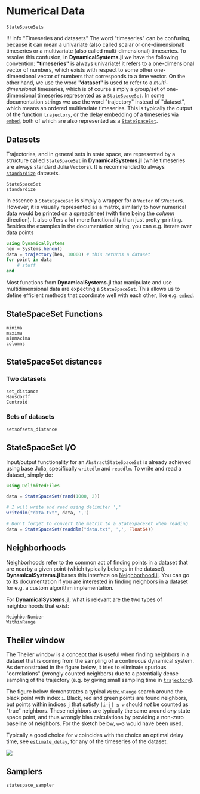 # Numerical Data

```@docs
StateSpaceSets
```


!!! info "Timeseries and datasets"
    The word "timeseries" can be confusing, because it can mean a univariate (also called scalar or one-dimensional) timeseries or a multivariate (also called multi-dimensional) timeseries.
    To resolve this confusion, in **DynamicalSystems.jl** we have the following convention: **"timeseries"** is always univariate! it refers to a one-dimensional vector of numbers, which exists with respect to some other one-dimensional vector of numbers that corresponds to a time vector.
    On the other hand, we use the word **"dataset"** is used to refer to a *multi-dimensional* timeseries, which is of course simply a group/set of one-dimensional timeseries represented as a [`StateSpaceSet`](@ref).
    In some documentation strings we use the word "trajectory" instead of "dataset",
    which means an ordered multivariate timeseries.
    This is typically the output of the function [`trajectory`](@ref), or the delay embedding of a timeseries via [`embed`](@ref), both of which are also represented as a [`StateSpaceSet`](@ref).


## Datasets

Trajectories, and in general sets in state space, are represented by a structure called `StateSpaceSet` in **DynamicalSystems.jl**
(while timeseries are always standard Julia `Vector`s).
It is recommended to always [`standardize`](@ref) datasets.
```@docs
StateSpaceSet
standardize
```

In essence a `StateSpaceSet` is simply a wrapper for a `Vector` of `SVector`s.
However, it is visually represented as a matrix, similarly to how numerical data would be printed on a spreadsheet (with time being the *column* direction).
It also offers a lot more functionality than just pretty-printing.
Besides the examples in the documentation string, you can e.g. iterate over data points
```julia
using DynamicalSystems
hen = Systems.henon()
data = trajectory(hen, 10000) # this returns a dataset
for point in data
    # stuff
end
```

Most functions from **DynamicalSystems.jl** that manipulate and use multidimensional data are expecting a `StateSpaceSet`.
This allows us to define efficient methods that coordinate well with each other, like e.g. [`embed`](@ref).

## StateSpaceSet Functions
```@docs
minima
maxima
minmaxima
columns
```

## StateSpaceSet distances
### Two datasets
```@docs
set_distance
Hausdorff
Centroid
```
### Sets of datasets
```@docs
setsofsets_distance
```


## StateSpaceSet I/O
Input/output functionality for an `AbstractStateSpaceSet` is already achieved using base Julia, specifically `writedlm` and `readdlm`.
To write and read a dataset, simply do:

```julia
using DelimitedFiles

data = StateSpaceSet(rand(1000, 2))

# I will write and read using delimiter ','
writedlm("data.txt", data, ',')

# Don't forget to convert the matrix to a StateSpaceSet when reading
data = StateSpaceSet(readdlm("data.txt", ',', Float64))
```

## Neighborhoods
Neighborhoods refer to the common act of finding points in a dataset that are nearby a given point (which typically belongs in the dataset).
**DynamicalSystems.jl** bases this interface on [Neighborhood.jl](https://julianeighbors.github.io/Neighborhood.jl/dev/).
You can go to its documentation if you are interested in finding neighbors in a dataset for e.g. a custom algorithm implementation.

For **DynamicalSystems.jl**, what is relevant are the two types of neighborhoods that exist:
```@docs
NeighborNumber
WithinRange
```


## Theiler window
The Theiler window is a concept that is useful when finding neighbors in a dataset that is coming from the sampling of a continuous dynamical system.
As demonstrated in the figure below, it tries to eliminate spurious "correlations" (wrongly counted neighbors) due to a potentially dense sampling of the trajectory (e.g. by giving small sampling time in [`trajectory`](@ref)).

The figure below demonstrates a typical `WithinRange` search around the black point with index `i`. Black, red and green points are found neighbors, but points within indices `j` that satisfy `|i-j| ≤ w` should *not* be counted as "true" neighbors.
These neighbors are typically the same around _any_ state space point, and thus wrongly bias calculations by providing a non-zero baseline of neighbors.
For the sketch below, `w=3` would have been used.

Typically a good choice for `w` coincides with the choice an optimal delay time, see [`estimate_delay`](@ref), for any of the timeseries of the dataset.

![](theiler.png)

## Samplers
```@docs
statespace_sampler
```
